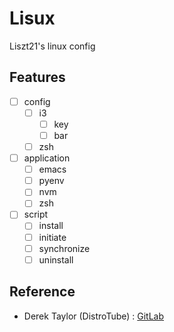# Lisux

Liszt21's linux config

## Features

- [ ] config
  - [ ] i3
    - [ ] key
    - [ ] bar
  - [ ] zsh
- [ ] application
  - [ ] emacs
  - [ ] pyenv
  - [ ] nvm
  - [ ] zsh
- [ ] script
  - [ ] install
  - [ ] initiate
  - [ ] synchronize
  - [ ] uninstall

## Reference
- Derek Taylor (DistroTube) : [GitLab](http://www.gitlab.com/dwt1/)

